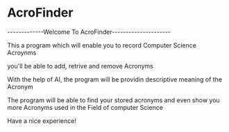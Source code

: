 # AcroFinder

-------------Welcome To AcroFinder---------------------

This a program which will enable you to record Computer Science Acroynms

you'll be able to add, retrive and remove Acronyms

With the help of AI, the program will be providin descriptive meaning of the Acronym

The program will be able to find your stored acronyms and even show you more Acronyms used in the Field of computer Science

Have a nice experience!
